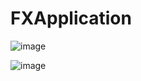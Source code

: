 # FXApplication

![image](https://user-images.githubusercontent.com/28388524/216771873-d31df187-25a4-49ac-b287-5d068a34408c.png)

![image](https://user-images.githubusercontent.com/28388524/216771766-ff2ef747-5830-403b-a9fb-f4ce98807d7d.png)

